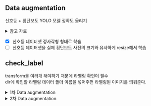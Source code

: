 
  
## Data augmentation   
신호등 + 횡단보도 YOLO  모델 정확도 올리기  
  
<details>  
<summary>참고 자료</summary>  
  
1. https://github.com/Paperspace/DataAugmentationForObjectDetection    
2. albumentations Library 이용하기    
   https://github.com/albumentations-team/albumentations    
       
       
3. https://imgaug.readthedocs.io/en/latest/source/examples_bounding_boxes.html    
     
 ![image](https://user-images.githubusercontent.com/34594339/91954309-96ad9380-ed3c-11ea-82f1-a83fa20af28d.png)  
  
 </div>  
</details>  
  
- [x] 신호등 데이터셋 정사각형 형태로 학습  
- [ ]  신호등 데이터셋을 실제 횡단보도 사진의 크기와 유사하게 resize해서 학습  
  
## check_label  
transform을 여러개 해야하기 때문에 라벨링 확인이 필수  
dir에 확인할 라벨링 데이터 폴더 이름을 넣어주면 라벨링된 이미지를 띄워준다.  
  
<details>  
<summary>1차 Data augmentation</summary>  
  
- 추가할 Augmentation Dataset  
1. 정사각형 사이즈의 횡단보도  데이터 (패딩)  
2. 정사각형 사이즈의 신호등 데이터 (패딩)  
3. 비율을 0.5로 resize한 신호등 데이터   
  
- 참고한 자료  
https://github.com/aleju/imgaug  
  
## transform  
직사각형의 이미지를 정사각형 형태로 만들어주기  
⇒ yolov3에서 416*416 형태로 학습을 진행하기 때문에 정사각형 변형을 통해 정확도 향상을 확인  
  
'images' 폴더 대신에 들어갈 인풋 이미지 폴더 이름을 넣어줌  
'output' 폴더에 정사각형 형태의 이미지가 저장됨  
  
https://bhban.tistory.com/91  
  
  
  
## transform2  
이미지 사이즈를 일정 비율로 줄이기 ⇒ 0.5, 0.5로 비율로 줄임  
  
![image](https://user-images.githubusercontent.com/34594339/91967657-78e92a00-ed4e-11ea-986c-71bebdead81b.png)  
  
⇒ 이 경우는 convert 함수(꼭지점 ⇒ yolo  포맷 변환)에 shape를 전달해줄때 w, h 가 뒤바뀐다.  
  
 </div>  
</details>  
  
<details>  
<summary>2차 Data augmentation</summary>  
  
정사각형 형태의 신호등을 그냥 학습시켜도 신호등이 가깝지 않으면 인식이 잘 되지 않았다.  
그래서 우리가 만든 신호등 데이터 셋을 횡단보도 데이터셋안의  신호등 데이터와 유사한 크기로 만들어주었다.  


## resize300x300.py  

1. 정사각형 형태로 리사이즈된 신호등 데이터셋 A  
  
   <image src="https://user-images.githubusercontent.com/34594339/92205369-81617200-eec0-11ea-9702-035496b8ccca.png" width="50%">  
  
   <예시> 이미지 크기 : 822x822  
2. A' = A를 300*300 크기로 바꿔준다. (횡단보도 데이터셋의 신호등 데이터의 평균 크기로 잡았다.)  
  
    <image src="https://user-images.githubusercontent.com/34594339/92205483-bcfc3c00-eec0-11ea-9e88-7162df41d5c8.png" width="50%">  
  
   <예시> 876x876 크기 안에 300x300 으로 리사이즈된 신호등 데이터   
3. A'를 876x876 크기안에 붙여준다. ⇒ yolo에서는 416x416으로 학습된다.  
  
   <image src="https://user-images.githubusercontent.com/34594339/92205583-f8970600-eec0-11ea-8503-49b28613b4fc.png" width="50%">  
  
   <예시> 876x876 사이즈에 중앙에 위치시키고, yolo 학습사이즈인 416x416으로 변형했을때의 모습  
   
 
  
 </div>  
</details>